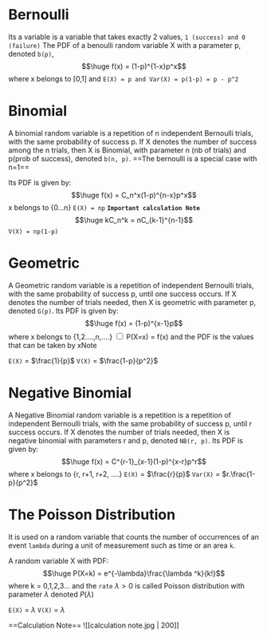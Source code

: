 # Bernoulli
Its a variable is a variable that takes exactly 2 values, `1 (success) and 0 (failure)`
The PDF of a benoulli random variable X with a parameter p, denoted `b(p)`, 
$$\huge f(x) = (1-p)^{1-x}p^x$$
where x belongs to [0,1]
and `E(X) = p and Var(X) = p(1-p) = p - p^2`

# Binomial
A binomial random variable is a repetition of n independent Bernoulli trials, with the same probability of success p. If X denotes the number of success among the n trials, then X is Binomial, with parameter n (nb of trials) and p(prob of success), denoted `b(n, p)`.
==The bernoulli is a special case with n=1==

Its PDF is given by:
$$\huge f(x) = C_n^x(1-p)^{n-x}p^x$$
x belongs to {0...n}
`E(X) = np`
**`Important calculation Note`**
$$\huge kC_n^k = nC_{k-1}^{n-1}$$
`V(X) = np(1-p)`

# Geometric
A Geometric random variable is a repetition of independent Bernoulli trials, with the same probability of success p, until one success occurs. If X denotes the number of trials needed, then X is geometric with parameter p, denoted `G(p)`.
Its PDF is given by:
$$\huge f(x) = (1-p)^{x-1}p$$
where x belongs to {1,2....,n,....}
<label class="ob-comment" title="" style="">  <input type="checkbox"> <span style=""> P(X=x) = f(x) and the PDF is the values that can be taken by x</span>Note </label>

`E(X)` = $\frac{1}{p}$
`V(X)` = $\frac{1-p}{p^2}$

# Negative Binomial
A Negative Binomial random variable is a repetition is a repetition of independent Bernoulli trials, with the same probability of success p, until r success occurs. If X denotes the number of trials needed, then X is negative binomial with parameters r and p, denoted `NB(r, p)`.
Its PDF is given by:
$$\huge f(x) = C^{r-1}_{x-1}(1-p)^{x-r}p^r$$
where x belongs to {r, r+1, r+2, ....}
`E(X)` = $\frac{r}{p}$
`Var(X)` = $r.\frac{1-p}{p^2}$

# The Poisson Distribution
It is used on a random variable that counts the number of occurrences of an event `lambda` during a unit of measurement such as time or an area `k`.

A random variable X with PDF:
$$\huge P(X=k) = e^{-\lambda}\frac{\lambda ^k}{k!}$$
where k = 0,1,2,3... and the `rate` $\lambda > 0$
is called Poisson distribution with parameter $\lambda$ denoted $P(\lambda)$

`E(X)` = $\lambda$
`V(X)` = $\lambda$

==Calculation Note==
![[calculation note.jpg | 200]]

